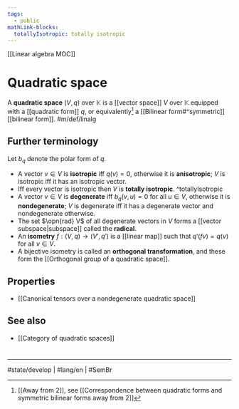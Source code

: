 ```yaml
---
tags:
  - public
mathLink-blocks:
  totallyIsotropic: totally isotropic
---
```

[[Linear algebra MOC]]
# Quadratic space

A **quadratic space** $(V, q)$ over $\mathbb{K}$ is a [[vector space]] $V$ over $\mathbb{K}$ equipped with a [[quadratic form]] $q$, or equivalently[^cav] a [[Bilinear form#^symmetric]] [[bilinear form]]. #m/def/linalg 

  [^cav]: [[Away from 2]], see [[Correspondence between quadratic forms and symmetric bilinear forms away from 2]]

## Further terminology

Let $b_{q}$ denote the polar form of $q$.

- A vector $v \in V$ is **isotropic** iff $q(v) = 0$, otherwise it is **anisotropic**; 
  $V$ is isotropic iff it has an isotropic vector. 
- Iff every vector is isotropic then $V$ is **totally isotropic**. ^totallyIsotropic
- A vector $v \in V$ is **degenerate** iff $b_{q}(v,u) = 0$ for all $u \in V$, otherwise it is **nondegenerate**; $V$ is degenerate iff it has a degenerate vector and nondegenerate otherwise.
- The set $\opn{rad} V$ of all degenerate vectors in $V$ forms a [[vector subspace|subspace]] called the **radical**.
- An **isometry** $f : (V, q) \to (V', q')$ is a [[linear map]] such that $q'(fv) = q(v)$ for all $v \in V$.
- A bijective isometry is called an **orthogonal transformation**, and these form the [[Orthogonal group of a quadratic space]].

## Properties

- [[Canonical tensors over a nondegenerate quadratic space]]

## See also

- [[Category of quadratic spaces]]

#
---
#state/develop | #lang/en | #SemBr
